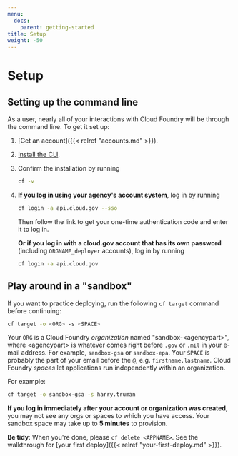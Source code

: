 ```yaml
---
menu:
  docs:
    parent: getting-started
title: Setup
weight: -50
---
```


# Setup
## Setting up the command line
As a user, nearly all of your interactions with Cloud Foundry will be through the command line. To get it set up:

1. [Get an account]({{< relref "accounts.md" >}}).
1. [Install the CLI](https://docs.cloudfoundry.org/devguide/installcf/install-go-cli.html).
1. Confirm the installation by running

    ```bash
    cf -v
    ```

1. **If you log in using your agency's account system**, log in by running

    ```bash
    cf login -a api.cloud.gov --sso
    ```

    Then follow the link to get your one-time authentication code and enter it to log in.

    **Or if you log in with a cloud.gov account that has its own password** (including `ORGNAME_deployer` accounts), log in by running

    ```bash
    cf login -a api.cloud.gov
    ```

## Play around in a "sandbox"

If you want to practice deploying, run the following `cf target` command before continuing:

```bash
cf target -o <ORG> -s <SPACE>
```

Your `ORG` is a Cloud Foundry _organization_ named "sandbox-&lt;agencypart&gt;", where &lt;agencypart&gt; is whatever comes right before `.gov` or `.mil` in your
e-mail address. For example, `sandbox-gsa` or `sandbox-epa`. Your `SPACE` is probably the part of your email before the `@`, e.g. `firstname.lastname`. Cloud Foundry _spaces_ let applications run independently within an organization.  

For example:

```bash
cf target -o sandbox-gsa -s harry.truman
```
**If you log in immediately after your account or organization was created,** you may not see any orgs or spaces to which you have access. Your sandbox space may take up to **5 minutes** to provision.

**Be tidy**: When you're done, please `cf delete <APPNAME>`. See the walkthrough for [your first deploy]({{< relref "your-first-deploy.md" >}}).

